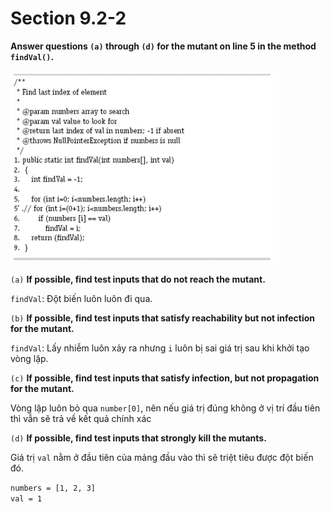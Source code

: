 # Section 9.2-2

**Answer questions `(a)` through `(d)` for the mutant on line 5 in the method `findVal()`.**

![image](./Assets/Chapter9.2-2.png)

`(a)` **If possible, find test inputs that do not reach the mutant.**

`findVal`: Đột biến luôn luôn đi qua.

`(b)` **If possible, find test inputs that satisfy reachability but not infection for the mutant.**

`findVal`: Lấy nhiễm luôn xảy ra nhưng `i` luôn bị sai giá trị sau khi khởi tạo vòng lặp.

`(c)` **If possible, find test inputs that satisfy infection, but not propagation for the mutant.**

Vòng lặp luôn bỏ qua `number[0]`, nên nếu giá trị đúng không ở vị trí đầu tiên thì vẫn sẽ trả về kết quả chính xác

`(d)` **If possible, find test inputs that strongly kill the mutants.**

Giá trị `val` nằm ở đầu tiên của mảng đầu vào thì sẽ triệt tiêu được đột biến đó.

`numbers = [1, 2, 3]`
<br/>`val = 1`

